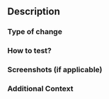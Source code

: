 <!---
Hello and thank you for contributing to RADFish!

Your help is essential to the success of the project, and we truly appreciate your time and effort. 
To ensure a smooth review and merge process, please consider the following:

- This pull request (PR) template is here to help speed things along.
  Every PR is reviewed by the RADFish Core team before it’s merged into the codebase.
  Providing clear and thorough explanations of both the problem and your solution will make the review process quicker and more efficient.

- Feel free to remove any sections of this template that aren’t relevant to your PR (including this welcome message!).

- You can learn more about contributing by reading our
  [official contribute doc](https://nmfs-radfish.github.io/radfish/about/contribute).
  If you have any questions, don’t hesitate to get in touch.

-->

<!---
Step 1: Please use the following format for your PR title:
RADFish - [Component]: [Short description of what this PR fixes or adds]
Example: "RADFish - Form: Improve validation for email input"
 -->

## Description

<!-- Please include a summary of the changes and the related issue(s). Explain why this change is necessary and what problem it solves. -->

<!-- Fixes # (issue number) Example: Fixes #123 -->

### Type of change

<!-- Please delete options that are not relevant.

- [ ] Bug fix (non-breaking change which fixes an issue)
- [ ] New feature (non-breaking change which adds functionality)
- [ ] Breaking change (fix or feature that would cause existing functionality to not work as expected)
- [ ] Documentation update
- [ ] Other (specify): -->

### How to test?

<!-- Please describe the tests that you ran to verify your changes. Provide instructions so we can reproduce the behavior. Also, list any relevant details for your test configuration (e.g., OS, browser). -->

### Screenshots (if applicable)

<!-- If your change involves UI updates or changes, please include screenshots or GIFs that show the updates.  -->

### Additional Context

<!-- Add any other context or information that reviewers should know regarding this PR. You may also include tips on how to test this or key points to pay attention to during the review. -->
